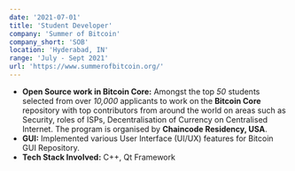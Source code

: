 ```yaml
---
date: '2021-07-01'
title: 'Student Developer'
company: 'Summer of Bitcoin'
company_short: 'SOB'
location: 'Hyderabad, IN'
range: 'July - Sept 2021'
url: 'https://www.summerofbitcoin.org/'
---
```


- <b>Open Source work in Bitcoin Core:</b> Amongst the top <i>50</i> students selected from over <i>10,000</i> applicants to work on the <b>Bitcoin Core</b> repository with top contributors from around the world on areas such as Security, roles of ISPs, Decentralisation of Currency on Centralised Internet. The program is organised by <b>Chaincode Residency, USA</b>.
- <b>GUI:</b> Implemented various User Interface (UI/UX) features for Bitcoin GUI Repository.
- <b>Tech Stack Involved:</b> C++, Qt Framework
